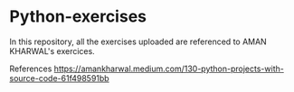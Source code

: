 # Python-exercises

In this repository, all the exercises uploaded are referenced to AMAN KHARWAL's exercices. 

References
https://amankharwal.medium.com/130-python-projects-with-source-code-61f498591bb
